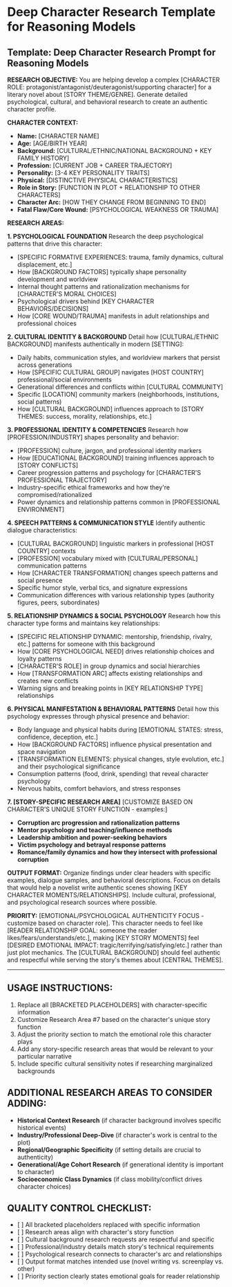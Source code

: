 # **Deep Character Research Template for Reasoning Models**

## **Template: Deep Character Research Prompt for Reasoning Models**

**RESEARCH OBJECTIVE:** You are helping develop a complex \[CHARACTER ROLE: protagonist/antagonist/deuteragonist/supporting character\] for a literary novel about \[STORY THEME/GENRE\]. Generate detailed psychological, cultural, and behavioral research to create an authentic character profile.

**CHARACTER CONTEXT:**

* **Name:** \[CHARACTER NAME\]  
* **Age:** \[AGE/BIRTH YEAR\]  
* **Background:** \[CULTURAL/ETHNIC/NATIONAL BACKGROUND \+ KEY FAMILY HISTORY\]  
* **Profession:** \[CURRENT JOB \+ CAREER TRAJECTORY\]  
* **Personality:** \[3-4 KEY PERSONALITY TRAITS\]  
* **Physical:** \[DISTINCTIVE PHYSICAL CHARACTERISTICS\]  
* **Role in Story:** \[FUNCTION IN PLOT \+ RELATIONSHIP TO OTHER CHARACTERS\]  
* **Character Arc:** \[HOW THEY CHANGE FROM BEGINNING TO END\]  
* **Fatal Flaw/Core Wound:** \[PSYCHOLOGICAL WEAKNESS OR TRAUMA\]

**RESEARCH AREAS:**

**1\. PSYCHOLOGICAL FOUNDATION** Research the deep psychological patterns that drive this character:

* \[SPECIFIC FORMATIVE EXPERIENCES: trauma, family dynamics, cultural displacement, etc.\]  
* How \[BACKGROUND FACTORS\] typically shape personality development and worldview  
* Internal thought patterns and rationalization mechanisms for \[CHARACTER'S MORAL CHOICES\]  
* Psychological drivers behind \[KEY CHARACTER BEHAVIORS/DECISIONS\]  
* How \[CORE WOUND/TRAUMA\] manifests in adult relationships and professional choices

**2\. CULTURAL IDENTITY & BACKGROUND** Detail how \[CULTURAL/ETHNIC BACKGROUND\] manifests authentically in modern \[SETTING\]:

* Daily habits, communication styles, and worldview markers that persist across generations  
* How \[SPECIFIC CULTURAL GROUP\] navigates \[HOST COUNTRY\] professional/social environments  
* Generational differences and conflicts within \[CULTURAL COMMUNITY\]  
* Specific \[LOCATION\] community markers (neighborhoods, institutions, social patterns)  
* How \[CULTURAL BACKGROUND\] influences approach to \[STORY THEMES: success, morality, relationships, etc.\]

**3\. PROFESSIONAL IDENTITY & COMPETENCIES** Research how \[PROFESSION/INDUSTRY\] shapes personality and behavior:

* \[PROFESSION\] culture, jargon, and professional identity markers  
* How \[EDUCATIONAL BACKGROUND\] training influences approach to \[STORY CONFLICTS\]  
* Career progression patterns and psychology for \[CHARACTER'S PROFESSIONAL TRAJECTORY\]  
* Industry-specific ethical frameworks and how they're compromised/rationalized  
* Power dynamics and relationship patterns common in \[PROFESSIONAL ENVIRONMENT\]

**4\. SPEECH PATTERNS & COMMUNICATION STYLE** Identify authentic dialogue characteristics:

* \[CULTURAL BACKGROUND\] linguistic markers in professional \[HOST COUNTRY\] contexts  
* \[PROFESSION\] vocabulary mixed with \[CULTURAL/PERSONAL\] communication patterns  
* How \[CHARACTER TRANSFORMATION\] changes speech patterns and social presence  
* Specific humor style, verbal tics, and signature expressions  
* Communication differences with various relationship types (authority figures, peers, subordinates)

**5\. RELATIONSHIP DYNAMICS & SOCIAL PSYCHOLOGY** Research how this character type forms and maintains key relationships:

* \[SPECIFIC RELATIONSHIP DYNAMIC: mentorship, friendship, rivalry, etc.\] patterns for someone with this background  
* How \[CORE PSYCHOLOGICAL NEED\] drives relationship choices and loyalty patterns  
* \[CHARACTER'S ROLE\] in group dynamics and social hierarchies  
* How \[TRANSFORMATION ARC\] affects existing relationships and creates new conflicts  
* Warning signs and breaking points in \[KEY RELATIONSHIP TYPE\] relationships

**6\. PHYSICAL MANIFESTATION & BEHAVIORAL PATTERNS** Detail how this psychology expresses through physical presence and behavior:

* Body language and physical habits during \[EMOTIONAL STATES: stress, confidence, deception, etc.\]  
* How \[BACKGROUND FACTORS\] influence physical presentation and space navigation  
* \[TRANSFORMATION ELEMENTS: physical changes, style evolution, etc.\] and their psychological significance  
* Consumption patterns (food, drink, spending) that reveal character psychology  
* Nervous habits, comfort behaviors, and stress responses

**7\. \[STORY-SPECIFIC RESEARCH AREA\]** \[CUSTOMIZE BASED ON CHARACTER'S UNIQUE STORY FUNCTION \- examples:\]

* **Corruption arc progression and rationalization patterns**  
* **Mentor psychology and teaching/influence methods**  
* **Leadership ambition and power-seeking behaviors**  
* **Victim psychology and betrayal response patterns**  
* **Romance/family dynamics and how they intersect with professional corruption**

**OUTPUT FORMAT:** Organize findings under clear headers with specific examples, dialogue samples, and behavioral descriptions. Focus on details that would help a novelist write authentic scenes showing \[KEY CHARACTER MOMENTS/RELATIONSHIPS\]. Include cultural, professional, and psychological research sources where possible.

**PRIORITY:** \[EMOTIONAL/PSYCHOLOGICAL AUTHENTICITY FOCUS \- customize based on character role\]. This character needs to feel like \[READER RELATIONSHIP GOAL: someone the reader likes/fears/understands/etc.\], making \[KEY STORY MOMENTS\] feel \[DESIRED EMOTIONAL IMPACT: tragic/terrifying/satisfying/etc.\] rather than just plot mechanics. The \[CULTURAL BACKGROUND\] should feel authentic and respectful while serving the story's themes about \[CENTRAL THEMES\].

---

## **USAGE INSTRUCTIONS:**

1. Replace all \[BRACKETED PLACEHOLDERS\] with character-specific information  
2. Customize Research Area \#7 based on the character's unique story function  
3. Adjust the priority section to match the emotional role this character plays  
4. Add any story-specific research areas that would be relevant to your particular narrative  
5. Include specific cultural sensitivity notes if researching marginalized backgrounds

## **ADDITIONAL RESEARCH AREAS TO CONSIDER ADDING:**

* **Historical Context Research** (if character background involves specific historical events)  
* **Industry/Professional Deep-Dive** (if character's work is central to the plot)  
* **Regional/Geographic Specificity** (if setting details are crucial to authenticity)  
* **Generational/Age Cohort Research** (if generational identity is important to character)  
* **Socioeconomic Class Dynamics** (if class mobility/conflict drives character choices)

## **QUALITY CONTROL CHECKLIST:**

* \[ \] All bracketed placeholders replaced with specific information  
* \[ \] Research areas align with character's story function  
* \[ \] Cultural background research requests are respectful and specific  
* \[ \] Professional/industry details match story's technical requirements  
* \[ \] Psychological research connects to character's arc and relationships  
* \[ \] Output format matches intended use (novel writing vs. screenplay vs. other)  
* \[ \] Priority section clearly states emotional goals for reader relationship

